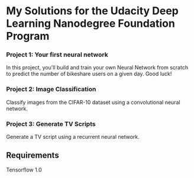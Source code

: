 # My Solutions for the Udacity Deep Learning Nanodegree Foundation Program

### Project 1: Your first neural network
In this project, you'll build and train your own Neural Network from scratch to predict the number of bikeshare users on a given day. Good luck!

### Project 2: Image Classification
Classify images from the CIFAR-10 dataset using a convolutional neural network.

### Project 3: Generate TV Scripts
Generate a TV script using a recurrent neural network.


## Requirements
Tensorflow 1.0




